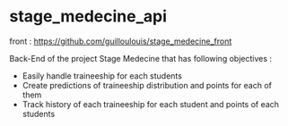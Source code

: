# stage_medecine_api
front : https://github.com/guilloulouis/stage_medecine_front

Back-End of the project Stage Medecine that has following objectives :
- Easily handle traineeship for each students
- Create predictions of traineeship distribution and points for each of them
- Track history of each traineeship for each student and points of each students
